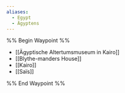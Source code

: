```yaml
---
aliases:
  - Egypt
  - Ägyptens
---
```







%% Begin Waypoint %%
- [[Ägyptische Altertumsmuseum in Kairo]]
- [[Blythe-manders House]]
- [[Kairo]]
- [[Saïs]]

%% End Waypoint %%